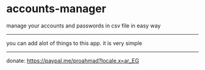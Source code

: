 # accounts-manager
manage your accounts and passwords in csv file in easy way


----------------------------------------------------------
you can add alot of things to this app.
it is very simple


-------------
donate:  https://paypal.me/proahmad?locale.x=ar_EG


